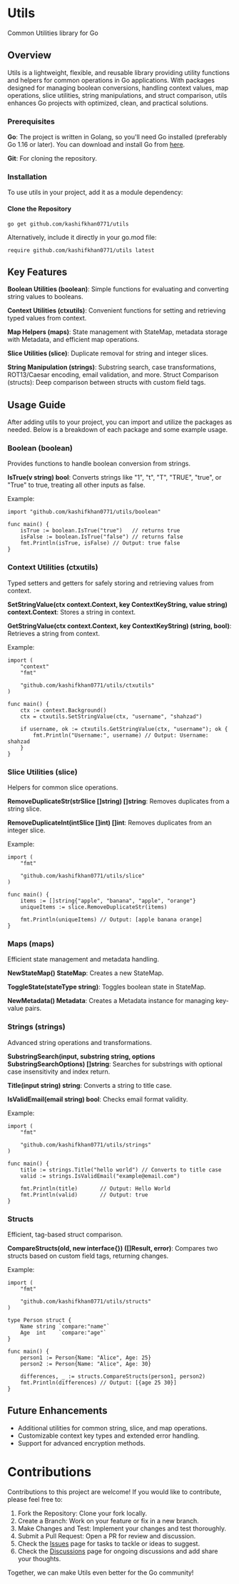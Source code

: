 # Utils
Common Utilities library for Go

## Overview
Utils is a lightweight, flexible, and reusable library providing utility functions and helpers for common operations in Go applications. With packages designed for managing boolean conversions, handling context values, map operations, slice utilities, string manipulations, and struct comparison, utils enhances Go projects with optimized, clean, and practical solutions.

### Prerequisites
**Go**: The project is written in Golang, so you'll need Go installed (preferably Go 1.16 or later). You can download and install Go from [here](https://go.dev/doc/install).

**Git**: For cloning the repository.

### Installation
To use utils in your project, add it as a module dependency:

#### Clone the Repository
```
go get github.com/kashifkhan0771/utils
```
Alternatively, include it directly in your go.mod file:
```
require github.com/kashifkhan0771/utils latest
```

## Key Features

**Boolean Utilities (boolean)**: Simple functions for evaluating and converting string values to booleans.

**Context Utilities (ctxutils)**: Convenient functions for setting and retrieving typed values from context.

**Map Helpers (maps)**: State management with StateMap, metadata storage with Metadata, and efficient map operations.

**Slice Utilities (slice)**: Duplicate removal for string and integer slices.

**String Manipulation (strings)**: Substring search, case transformations, ROT13/Caesar encoding, email validation, and more.
Struct Comparison (structs): Deep comparison between structs with custom field tags.

## Usage Guide
After adding utils to your project, you can import and utilize the packages as needed. Below is a breakdown of each package and some example usage.

### Boolean (boolean)
Provides functions to handle boolean conversion from strings.

**IsTrue(v string) bool**: Converts strings like "1", "t", "T", "TRUE", "true", or "True" to true, treating all other inputs as false.

Example:
```
import "github.com/kashifkhan0771/utils/boolean"

func main() {
    isTrue := boolean.IsTrue("true")   // returns true
    isFalse := boolean.IsTrue("false") // returns false
    fmt.Println(isTrue, isFalse) // Output: true false
}
```

### Context Utilities (ctxutils)
Typed setters and getters for safely storing and retrieving values from context.

**SetStringValue(ctx context.Context, key ContextKeyString, value string) context.Context**: Stores a string in context.

**GetStringValue(ctx context.Context, key ContextKeyString) (string, bool)**: Retrieves a string from context.

Example:
```
import (
    "context"
    "fmt"

    "github.com/kashifkhan0771/utils/ctxutils"
)

func main() {
    ctx := context.Background()
    ctx = ctxutils.SetStringValue(ctx, "username", "shahzad")
    
    if username, ok := ctxutils.GetStringValue(ctx, "username"); ok {
        fmt.Println("Username:", username) // Output: Username: shahzad
    }
}
```

### Slice Utilities (slice)
Helpers for common slice operations.

**RemoveDuplicateStr(strSlice []string) []string**: Removes duplicates from a string slice.

**RemoveDuplicateInt(intSlice []int) []int**: Removes duplicates from an integer slice.

Example:
```
import (
    "fmt"

    "github.com/kashifkhan0771/utils/slice"
)

func main() {
    items := []string{"apple", "banana", "apple", "orange"}
    uniqueItems := slice.RemoveDuplicateStr(items)
    
    fmt.Println(uniqueItems) // Output: [apple banana orange]
}
```

### Maps (maps)
Efficient state management and metadata handling.

**NewStateMap() StateMap**: Creates a new StateMap.

**ToggleState(stateType string)**: Toggles boolean state in StateMap.

**NewMetadata() Metadata**: Creates a Metadata instance for managing key-value pairs.

### Strings (strings)
Advanced string operations and transformations.

**SubstringSearch(input, substring string, options SubstringSearchOptions) []string**: Searches for substrings with optional case insensitivity and index return.

**Title(input string) string**: Converts a string to title case.

**IsValidEmail(email string) bool**: Checks email format validity.

Example:
```
import (
    "fmt"

    "github.com/kashifkhan0771/utils/strings"
)

func main() {
    title := strings.Title("hello world") // Converts to title case
    valid := strings.IsValidEmail("example@email.com")
    
    fmt.Println(title)       // Output: Hello World
    fmt.Println(valid)       // Output: true
}
```

### Structs
Efficient, tag-based struct comparison.

**CompareStructs(old, new interface{}) ([]Result, error)**: Compares two structs based on custom field tags, returning changes.

Example:
```
import (
    "fmt"

    "github.com/kashifkhan0771/utils/structs"
)

type Person struct {
    Name string `compare:"name"`
    Age  int    `compare:"age"`
}

func main() {
    person1 := Person{Name: "Alice", Age: 25}
    person2 := Person{Name: "Alice", Age: 30}
    
    differences, _ := structs.CompareStructs(person1, person2)
    fmt.Println(differences) // Output: [{age 25 30}]
}
```

## Future Enhancements
- Additional utilities for common string, slice, and map operations.
- Customizable context key types and extended error handling.
- Support for advanced encryption methods.


# Contributions
Contributions to this project are welcome! If you would like to contribute, please feel free to:

1. Fork the Repository: Clone your fork locally.
2. Create a Branch: Work on your feature or fix in a new branch.
3. Make Changes and Test: Implement your changes and test thoroughly.
4. Submit a Pull Request: Open a PR for review and discussion.
5. Check the [Issues](github.com/kashifkhan0771/utils/issues) page for tasks to tackle or ideas to suggest.
6. Check the [Discussions](https://github.com/kashifkhan0771/utils/discussions) page for ongoing discussions and add share your thoughts.

Together, we can make Utils even better for the Go community!
